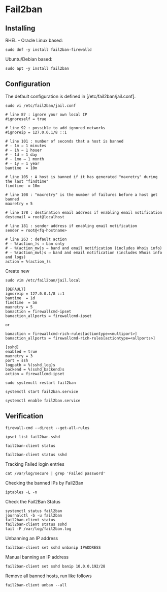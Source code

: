 # Fail2ban

## Installing

RHEL - Oracle Linux based:
```
sudo dnf -y install fail2ban-firewalld
```

Ubuntu/Debian based:
```
sudo apt -y install fail2ban
```

## Configuration

The default configuration is defined in [/etc/fail2ban/jail.conf].

```
sudo vi /etc/fail2ban/jail.conf
```

```
# line 87 : ignore your own local IP
#ignoreself = true

# line 92 : possible to add ignored networks
#ignoreip = 127.0.0.1/8 ::1

# line 101 : number of seconds that a host is banned
# - 1m ⇒ 1 minutes
# - 1h ⇒ 1 houer
# - 1d ⇒ 1 day
# - 1mo ⇒ 1 month
# - 1y ⇒ 1 year
bantime  = 10m

# line 105 : A host is banned if it has generated "maxretry" during the last "findtime"
findtime  = 10m

# line 108 : "maxretry" is the number of failures before a host get banned
maxretry = 5

# line 178 : destination email address if enabling email notification
destemail = root@localhost

# line 181 : sender address if enabling email notification
sender = root@<fq-hostname>

# line 263 : default action
# - %(action_)s ⇒ ban only
# - %(action_mw)s ⇒ band and email notification (includes Whois info)
# - %(action_mwl)s ⇒ band and email notification (includes Whois info and logs)
action = %(action_)s
```

Create new

```
sudo vim /etc/fail2ban/jail.local
```

```
[DEFAULT]
ignoreip = 127.0.0.1/8 ::1
bantime  = 1d
findtime  = 5m
maxretry = 5
banaction = firewallcmd-ipset
banaction_allports = firewallcmd-ipset

or 

banaction = firewallcmd-rich-rules[actiontype=<multiport>]
banaction_allports = firewallcmd-rich-rules[actiontype=<allports>]

[sshd]
enabled = true
maxretry = 3
port = ssh
logpath = %(sshd_log)s
backend = %(sshd_backend)s
action = firewallcmd-ipset
```

```
sudo systemctl restart fail2ban
```


``` 
systemctl start fail2ban.service
```
```
systemctl enable fail2ban.service
```
 
## Verification

```
firewall-cmd --direct --get-all-rules
```
```
ipset list fail2ban-sshd
```
```
fail2ban-client status
```
```
fail2ban-client status sshd
```
	
Tracking Failed login entries
```
cat /var/log/secure | grep 'Failed password'
```

Checking the banned IPs by Fail2Ban
```
iptables -L -n
```	 
	
Check the Fail2Ban Status
```
systemctl status fail2ban
journalctl -b -u fail2ban
fail2ban-client status
fail2ban-client status sshd
tail -F /var/log/fail2ban.log
```

Unbanning an IP address
```
fail2ban-client set sshd unbanip IPADDRESS
```

Manual banning an IP address
```
fail2ban-client set sshd banip 10.0.0.192/28
```

Remove all banned hosts, run like follows
```
fail2ban-client unban --all
```